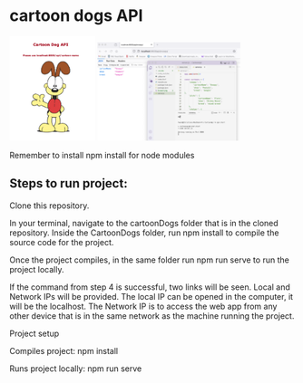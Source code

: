 # cartoon dogs API

<img src="./SC1.png" width=30%/>
<img src="./SC2.png" width=50%/>


Remember to install npm install for node modules


## Steps to run project:

<p>Clone this repository.</p>
<p></p>In your terminal, navigate to the cartoonDogs folder that is in the cloned repository.
Inside the CartoonDogs folder, run npm install to compile the source code for the project. </p>
<p></p>Once the project compiles, in the same folder run npm run serve to run the project locally.</p>
<p> If the command from step 4 is successful, two links will be seen. Local and Network IPs will be provided.
The local IP can be opened in the computer, it will be the localhost.
The Network IP is to access the web app from any other device that is in the same network 
as the machine running the project.</p>


Project setup

Compiles project:
npm install

Runs project locally:
npm run serve
